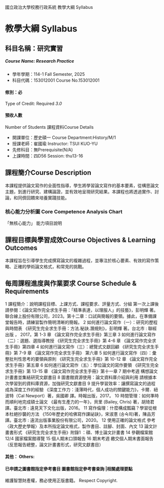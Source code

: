 國立政治大學校務行政系統 教學大綱 Syllabus
# 教學大綱 Syllabus
##  科目名稱：研究實習
#####  Course Name: Research Practice
  * 學年學期：114-1 Fall Semester, 2025 
  * 科目代碼：153012001 Course No.153012001
#### 修別：必
Type of Credit: Required 
_3.0_
#### 預收人數
Number of Students
課程資料Course Details
  * 開課單位：歷史碩一 Course Department:History/M/1 
  * 授課老師：崔國瑜 Instructor: TSUI KUO-YU 
  * 先修科目：無Prerequisite(N/A)
  * 上課時間：四D56 Session: thu13-16
##  課程簡介Course Description
本課程提供論文寫作的全面性指導，學生將學習論文寫作的基本要素，從構思論文主題，到進行研究、建構論證，並有效地呈現研究結果。本課程也將透過實作、討論，和同儕回饋來培養實踐技能。
###  核心能力分析圖 Core Competence Analysis Chart
「無核心能力」 
能力項目說明
##  課程目標與學習成效Course Objectives & Learning Outcomes 
本課程旨在引導學生完成撰寫論文的複雜過程，並專注於核心要素、有效的寫作策略、正確的學術論文格式，和常見的挑戰。
##  每周課程進度與作業要求 Course Schedule & Requirements
1 課程簡介：說明課程目標、上課方式、課程要求、評量方式、分組
第一次上課後請參閱：《論文寫作完全求生手冊：「精準表達，以理服人」的技藝》，彭明輝 著。聯合線上股份有限公司，2023。第十二章：口試與簡報的要領。據此，在準備課堂報告時，請練習製作簡明清晰的簡報。
2 如何進行論文寫作（一）：研究的歷程與時間表
《研究生完全求生手冊：方法.秘訣.潛規則》，彭明輝 著。台北市 : 聯經出版 ， 2017。第 1-3 章
《論文寫作完全求生手冊》第三章
3 如何進行論文寫作（二）：選題、選指導教授
《研究生完全求生手冊》第 4-6 章
《論文寫作完全求生手冊》第四章
4 如何進行論文寫作（三）：總覽式文獻回顧
《研究生完全求生手冊》第 7-9 章
《論文寫作完全求生手冊》 第六章
5 如何進行論文寫作（四）：彙整批判性思考的要領與原則
《研究生完全求生手冊》第 10-12 章
《論文寫作完全求生手冊》第五章
6 如何進行論文寫作（五）：學位論文的寫作要領
《研究生完全求生手冊》第 13-15 章
《論文寫作完全求生手冊》第十一章
7 期中考週
構想論文計畫書並集結研究文獻書目
8 圖書館資源使用：論文資料庫介紹與利用
請根據本次學習到的資料庫資源，加強研究文獻書目
9 提升學習效率：讓撰寫論文的過程成為深度工作的經驗
《深度工作力：淺薄時代，個人成功的關鍵能力》，卡爾．紐波特（Cal Newport）著，吳國卿 譯。時報出版，2017。
10 時間管理：如何準時而順利地完成碩士論文
《最有生產力的一年》，貝里 (Bailey, Chris) 著，胡琦君 譯。臺北市 : 遠見天下文化出版，2016。
11 寫作倫理：什麼構成瓢竊？學習從根本杜絕抄襲的方法
《150年歷史的哈佛寫作課祕訣》，宋淑憙 (송숙희)著，陳品芳 譯。臺北市 : 遠流出版事業股份有限公司，2020。
12 使用正確的論文格式
參考〈政大歷史學報〉及本所指定論文格式，製作書目、註腳、封面、內文
13 論文計畫書形式
《研究生完全求生手冊》附錄1 ：碩、博士論文計畫書
14 參觀檔案館12/4
國家檔案館導覽
15 個人期末口頭報告
16 期末考週
繳交個人期末書面報告（反思報告總整，論文計畫書形式，研究文獻書目）
####  其他： Others:
####  已申請之圖書館指定參考書目  圖書館指定參考書查詢 |相關處理要點
維護智慧財產權，務必使用正版書籍。 Respect Copyright.